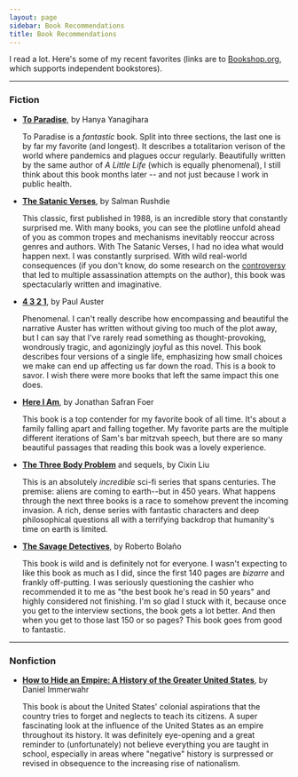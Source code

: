 ```yaml
---
layout: page
sidebar: Book Recommendations
title: Book Recommendations
---
```


I read a lot. Here's some of my recent favorites (links are to [Bookshop.org](https://bookshop.org), which supports independent bookstores).

---

### Fiction

- [**To Paradise**](https://bookshop.org/p/books/to-paradise-hanya-yanagihara/16643172?ean=9780593315651), by Hanya Yanagihara
  
  To Paradise is a _fantastic_ book. Split into three sections, the last one is by far my favorite (and longest). It describes a totalitarion verison of the world where pandemics and plagues occur regularly. Beautifully written by the same author of _A Little Life_ (which is equally phenomenal), I still think about this book months later -- and not just because I work in public health.

- [**The Satanic Verses**](https://bookshop.org/p/books/the-satanic-verses-salman-rushdie/11727765?ean=9780812976717), by Salman Rushdie

  This classic, first published in 1988, is an incredible story that constantly surprised me. With many books, you can see the plotline unfold ahead of you as common tropes and mechanisms inevitably reoccur across genres and authors. With The Satanic Verses, I had no idea what would happen next. I was constantly surprised. With wild real-world consequences (if you don't know, do some research on the [controversy](https://en.wikipedia.org/wiki/Satanic_Verses_controversy) that led to multiple assassination attempts on the author), this book was spectacularly written and imaginative.

- [**4 3 2 1**](https://bookshop.org/p/books/4-3-2-1-paul-auster/230372?ean=9781250618801), by Paul Auster
  
  Phenomenal. I can't really describe how encompassing and beautiful the narrative Auster has written without giving too much of the plot away, but I can say that I've rarely read something as thought-provoking, wondrously tragic, and agonizingly joyful as this novel. This book describes four versions of a single life, emphasizing how small choices we make can end up affecting us far down the road. This is a book to savor. I wish there were more books that left the same impact this one does.

- [**Here I Am**](https://bookshop.org/p/books/here-i-am-jonathan-safran-foer/8526873?ean=9781250135759), by Jonathan Safran Foer
  
  This book is a top contender for my favorite book of all time. It's about a family falling apart and falling together. My favorite parts are the multiple different iterations of Sam's bar mitzvah speech, but there are so many beautiful passages that reading this book was a lovely experience.

- [**The Three Body Problem**](https://bookshop.org/p/books/the-three-body-problem-cixin-liu/265918?ean=9780765382030) and sequels, by Cixin Liu
  
  This is an absolutely _incredible_ sci-fi series that spans centuries. The premise: aliens are coming to earth--but in 450 years. What happens through the next three books is a race to somehow prevent the incoming invasion. A rich, dense series with fantastic characters and deep philosophical questions all with a terrifying backdrop that humanity's time on earth is limited.

- [**The Savage Detectives**](https://bookshop.org/p/books/the-savage-detectives-roberto-bolano/10145596), by Roberto Bola&ntilde;o

  This book is wild and is definitely not for everyone. I wasn't expecting to like this book as much as I did, since the first 140 pages are _bizarre_ and frankly off-putting. I was seriously questioning the cashier who recommended it to me as "the best book he's read in 50 years" and highly considered not finishing. I'm so glad I stuck with it, because once you get to the interview sections, the book gets a lot better. And then when you get to those last 150 or so pages? This book goes from good to fantastic.

---

### Nonfiction

- [**How to Hide an Empire: A History of the Greater United States**](https://bookshop.org/p/books/how-to-hide-an-empire-a-history-of-the-greater-united-states-daniel-immerwahr/6985644?ean=9781250251091), by Daniel Immerwahr

  This book is about the United States' colonial aspirations that the country tries to forget and neglects to teach its citizens. A super fascinating look at the influence of the United States as an empire throughout its history. It was definitely eye-opening and a great reminder to (unfortunately) not believe everything you are taught in school, especially in areas where "negative" history is surpressed or revised in obsequence to the increasing rise of nationalism.
